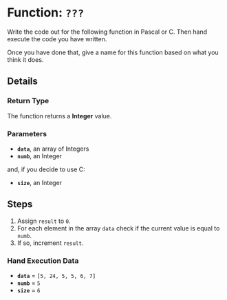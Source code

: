 # Function: `???`

Write the code out for the following function in Pascal or C. Then hand execute the code you
have written.

Once you have done that, give a name for this function based on what you think
it does.

## Details

### Return Type

The function returns a **Integer** value.

### Parameters

- **`data`**, an array of Integers
- **`numb`**, an Integer

and, if you decide to use C:

- **`size`**, an Integer

## Steps

1. Assign `result` to `0`.
2. For each element in the array `data` check if the current value is equal to `numb`.
3. If so, increment `result`.

### Hand Execution Data

- **`data`** = `[5, 24, 5, 5, 6, 7]`
- **`numb`** = `5`
- **`size`** = `6`
